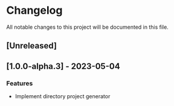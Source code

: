 # Changelog

All notable changes to this project will be documented in this file.

## [Unreleased]
## [1.0.0-alpha.3] - 2023-05-04

### Features

- Implement directory project generator

<!-- generated by git-cliff -->
